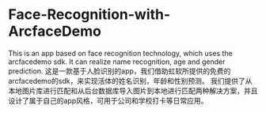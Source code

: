 # Face-Recognition-with-ArcfaceDemo  
This is an app based on face recognition technology, which uses the arcfacedemo sdk. It can realize name recognition, age and gender prediction.
这是一款基于人脸识别的app，我们借助虹软所提供的免费的arcfacedemo的sdk，来实现活体的姓名识别，年龄和性别预测。 我们提供了从本地图片库进行匹配和从后台数据库导入图片到本地进行匹配两种解决方案，并且设计了属于自己的app风格，可用于公司和学校打卡等日常应用。
